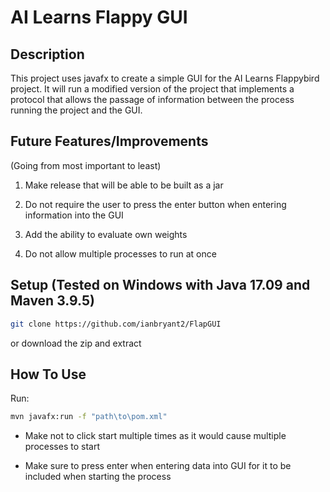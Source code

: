 # AI Learns Flappy GUI

Description
-----------

This project uses javafx to create a simple GUI for the AI Learns Flappybird project. It will run a modified version of the project that implements a protocol that allows the passage of information between the process running the project and the GUI.

Future Features/Improvements
----------------------------

(Going from most important to least)

1. Make release that will be able to be built as a jar

1. Do not require the user to press the enter button when entering information into the GUI

1. Add the ability to evaluate own weights

1. Do not allow multiple processes to run at once

Setup (Tested on Windows with Java 17.09 and Maven 3.9.5)
--------------------------------------------------------

```bash
git clone https://github.com/ianbryant2/FlapGUI
```

or download the zip and extract

How To Use
----------

Run:

```bash
mvn javafx:run -f "path\to\pom.xml"
```

- Make not to click start multiple times as it would cause multiple processes to start

- Make sure to press enter when entering data into GUI for it to be included when starting the process